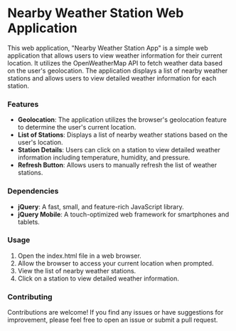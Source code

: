 # Nearby Weather Station Web Application
This web application, "Nearby Weather Station App" is a simple web application that allows users to view weather information for their current location. It utilizes the OpenWeatherMap API to fetch weather data based on the user's geolocation. The application displays a list of nearby weather stations and allows users to view detailed weather information for each station.

### Features

- **Geolocation**: The application utilizes the browser's geolocation feature to determine the user's current location.
- **List of Stations**: Displays a list of nearby weather stations based on the user's location.
- **Station Details**: Users can click on a station to view detailed weather information including temperature, humidity, and pressure.
- **Refresh Button**: Allows users to manually refresh the list of weather stations.

### Dependencies

- **jQuery**: A fast, small, and feature-rich JavaScript library.
- **jQuery Mobile**: A touch-optimized web framework for smartphones and tablets.

### Usage

1. Open the index.html file in a web browser.
2. Allow the browser to access your current location when prompted.
3. View the list of nearby weather stations.
4. Click on a station to view detailed weather information.

### Contributing

Contributions are welcome! If you find any issues or have suggestions for improvement, please feel free to open an issue or submit a pull request.
